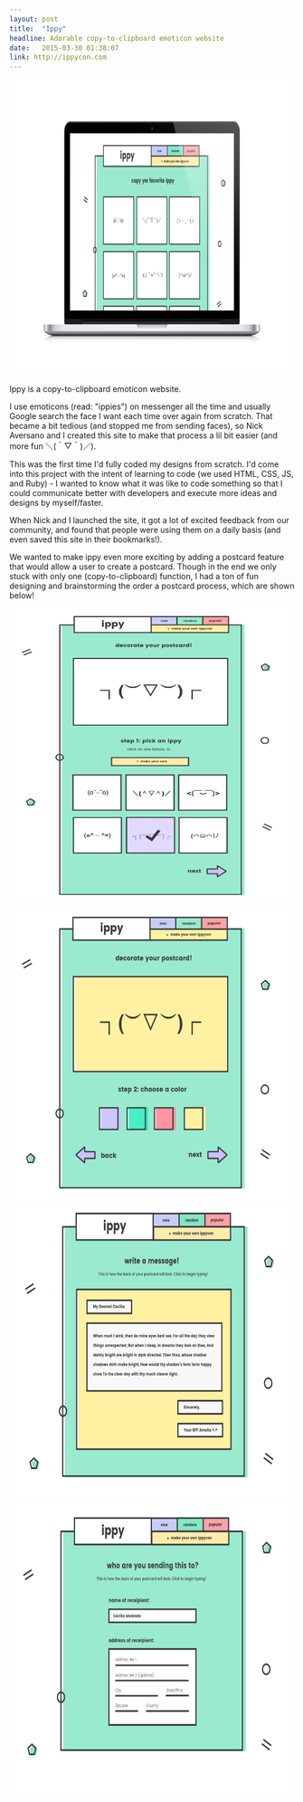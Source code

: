 ```yaml
---
layout: post
title:  "Ippy"
headline: Adorable copy-to-clipboard emoticon website
date:   2015-03-30 01:38:07
link: http://ippycon.com
---
```

<img src="/images/Ippy/Ippymacbook.jpg" width="696px" height="522px" alt="Ippy Macbook" class="shadow" />

Ippy is a copy-to-clipboard emoticon website. 

I use emoticons (read: "ippies") on messenger all the time and usually Google search the face I want each time over again from scratch. That became a bit tedious (and stopped me from sending faces), so Nick Aversano and I created this site to make that process a lil bit easier (and more fun ＼(＾▽＾)／).

This was the first time I'd fully coded my designs from scratch. I'd come into this project with the intent of learning to code (we used HTML, CSS, JS, and Ruby) - I wanted to know what it was like to code something so that I could communicate better with developers and execute more ideas and designs by myself/faster.

When Nick and I launched the site, it got a lot of excited feedback from our community, and found that people were using them on a daily basis (and even saved this site in their bookmarks!).

We wanted to make ippy even more exciting by adding a postcard feature that would allow a user to create a postcard. Though in the end we only stuck with only one (copy-to-clipboard) function, I had a ton of fun designing and brainstorming the order a postcard process, which are shown below!

<img src="/images/Ippy/Pickippy-01.jpg" width="696px" height="522px" alt="Ippy-01" class="shadow" />

<img src="/images/Ippy/Choosecolor-02.jpg" width="696px" height="522px" alt="Ippy-02" class="shadow" />

<img src="/images/Ippy/Messageform-03.jpg" width="696px" height="522px" alt="Ippy-03" class="shadow" />

<img src="/images/Ippy/recipientform-04.jpg" width="696px" height="522px" alt="Ippy-04" class="shadow" />